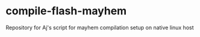 # compile-flash-mayhem
Repository for Aj's script for mayhem compilation setup on native linux host
